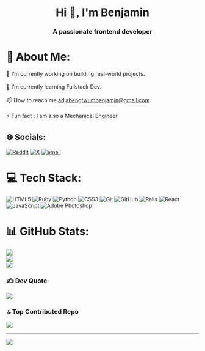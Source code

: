 <h1 align="center">Hi 👋, I'm Benjamin</h1>
<h3 align="center">A passionate frontend developer </h3>

# 💫 About Me:
🔭 I’m currently working on building real-world projects.<br><br>🌱 I’m currently learning Fullstack Dev.<br><br>📫 How to reach me  adjabengtwumbenjamin@gmail.com<br><br>⚡ Fun fact : I am also a Mechanical Engineer


## 🌐 Socials:
[![Reddit](https://img.shields.io/badge/Reddit-%23FF4500.svg?logo=Reddit&logoColor=white)](https://reddit.com/user/de_krypt44) [![X](https://img.shields.io/badge/X-black.svg?logo=X&logoColor=white)](https://x.com/iambenji_44) [![email](https://img.shields.io/badge/Email-D14836?logo=gmail&logoColor=white)](mailto:adjabengtwumbenjamin@gmail.com) 

# 💻 Tech Stack:
![HTML5](https://img.shields.io/badge/html5-%23E34F26.svg?style=for-the-badge&logo=html5&logoColor=white) ![Ruby](https://img.shields.io/badge/ruby-%23CC342D.svg?style=for-the-badge&logo=ruby&logoColor=white) ![Python](https://img.shields.io/badge/python-3670A0?style=for-the-badge&logo=python&logoColor=ffdd54) ![CSS3](https://img.shields.io/badge/css3-%231572B6.svg?style=for-the-badge&logo=css3&logoColor=white) ![Git](https://img.shields.io/badge/git-%23F05033.svg?style=for-the-badge&logo=git&logoColor=white) ![GitHub](https://img.shields.io/badge/github-%23121011.svg?style=for-the-badge&logo=github&logoColor=white) ![Rails](https://img.shields.io/badge/rails-%23CC0000.svg?style=for-the-badge&logo=ruby-on-rails&logoColor=white) ![React](https://img.shields.io/badge/react-%2320232a.svg?style=for-the-badge&logo=react&logoColor=%2361DAFB) ![JavaScript](https://img.shields.io/badge/javascript-%23323330.svg?style=for-the-badge&logo=javascript&logoColor=%23F7DF1E) ![Adobe Photoshop](https://img.shields.io/badge/adobe%20photoshop-%2331A8FF.svg?style=for-the-badge&logo=adobe%20photoshop&logoColor=white)
# 📊 GitHub Stats:
![](https://github-readme-stats.vercel.app/api?username=iambenji-44&theme=dark&hide_border=false&include_all_commits=true&count_private=false)<br/>
![](https://nirzak-streak-stats.vercel.app/?user=iambenji-44&theme=dark&hide_border=false)<br/>
![](https://github-readme-stats.vercel.app/api/top-langs/?username=iambenji-44&theme=dark&hide_border=false&include_all_commits=true&count_private=false&layout=compact)<br/>

### ✍️ Dev Quote
![](https://quotes-github-readme.vercel.app/api?type=horizontal&theme=gruvbox)

### 🔝 Top Contributed Repo
![](https://github-contributor-stats.vercel.app/api?username=iambenji-44&limit=5&theme=transparent&combine_all_yearly_contributions=true)

---
[![](https://visitcount.itsvg.in/api?id=iambenji-44&icon=4&color=13)](https://visitcount.itsvg.in)

<!-- Proudly created with GPRM ( https://gprm.itsvg.in ) -->
